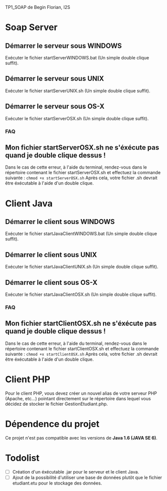 TP1_SOAP de Begin Florian, I2S

# Soap Server

## Démarrer le serveur sous WINDOWS
Exécuter le fichier startServerWINDOWS.bat (Un simple double clique suffit).

## Démarrer le serveur sous UNIX
Exécuter le fichier startServerUNIX.sh (Un simple double clique suffit).

## Démarrer le serveur sous OS-X
Exécuter le fichier startServerOSX.sh (Un simple double clique suffit).

### FAQ 
## Mon fichier startServerOSX.sh ne s'éxécute pas quand je double clique dessus !
Dans le cas de cette erreur, à l'aide du terminal, rendez-vous dans le répertoire contenant le fichier startServerOSX.sh et effectuez la commande suivante :
`chmod +x startServerOSX.sh`
Après cela, votre fichier .sh devrait être éxécutable à l'aide d'un double clique.

# Client Java 

## Démarrer le client sous WINDOWS
Exécuter le fichier startJavaClientWINDOWS.bat (Un simple double clique suffit).

## Démarrer le client sous UNIX
Exécuter le fichier startJavaClientUNIX.sh (Un simple double clique suffit).

## Démarrer le client sous OS-X
Exécuter le fichier startJavaClientOSX.sh (Un simple double clique suffit).

### FAQ 
## Mon fichier startClientOSX.sh ne s'éxécute pas quand je double clique dessus !
Dans le cas de cette erreur, à l'aide du terminal, rendez-vous dans le répertoire contenant le fichier startClientOSX.sh et effectuez la commande suivante :
`chmod +x startClientOSX.sh`
Après cela, votre fichier .sh devrait être éxécutable à l'aide d'un double clique.

# Client PHP

Pour le client PHP, vous devez créer un nouvel alias de votre serveur PHP (Apache, etc...) pointant directement sur le répertoire dans lequel vous décidez de stocker le fichier GestionEtudiant.php.


# Dépendence du projet
Ce projet n'est pas compatible avec les versions de **Java 1.6 (JAVA SE 6)**.

# Todolist
- [ ] Création d'un éxécutable .jar pour le serveur et le client Java.
- [ ] Ajout de la possibilité d'utiliser une base de données plutôt que le fichier etudiant.etu pour le stockage des données.
